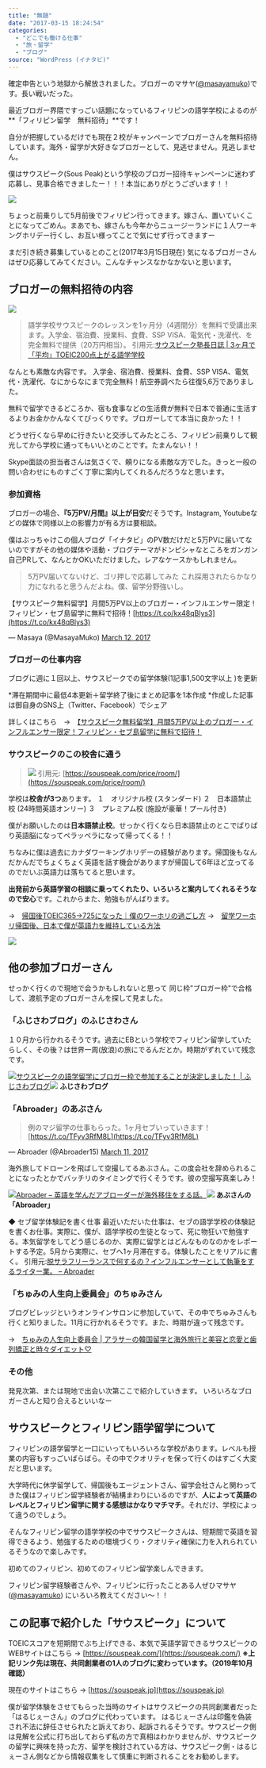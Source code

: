 ```yaml
---
title: "無題"
date: "2017-03-15 18:24:54"
categories:
  - "どこでも働ける仕事"
  - "旅・留学"
  - "ブログ"
source: "WordPress (イナタビ)"
---
```


確定申告という地獄から解放されました。ブロガーのマサヤ([@masayamuko](https://twitter.com/MasayaMuko))です。長い戦いだった。

最近ブロガー界隈ですっごい話題になっているフィリピンの語学学校によるのが**「フィリピン留学　無料招待」**です！

自分が把握しているだけでも現在２校がキャンペーンでブロガーさんを無料招待しています。海外・留学が大好きなブロガーとして、見逃せません。見逃しません。

僕はサウスピーク(Sous Peak)という学校のブロガー招待キャンペーンに迷わず応募し、見事合格できましたー！！！本当にありがとうございます！！

![](https://masayamuko.com/wp/wp-content/uploads/2017/03/aMPf_5bF.jpg)

ちょっと前乗りして5月前後でフィリピン行ってきます。嫁さん、置いていくことになってごめん。まあでも、嫁さんも今年からニュージーランドに１人ワーキングホリデー行くし、お互い様ってことで気にせず行ってきますー

まだ引き続き募集しているとのこと(2017年3月15日現在)
気になるブロガーさんはぜひ応募してみてください。こんなチャンスなかなかないと思います。

## ブロガーの無料招待の内容

![](https://masayamuko.com/wp/wp-content/uploads/2017/03/スクリーンショット-2017-03-15-17.08.40.png)

> 語学学校サウスピークのレッスンを1ヶ月分（4週間分）を無料で受講出来ます。入学金、宿泊費、授業料、食費、SSP VISA、電気代・洗濯代、を完全無料で提供（20万円相当）。
引用元:[サウスピーク塾長日誌 | 3ヶ月で「平均」TOEIC200点上がる語学学校](https://souspeak.com/blog/)

なんとも素敵な内容です。
入学金、宿泊費、授業料、食費、SSP VISA、電気代・洗濯代、なにからなにまで完全無料！航空券調べたら往復5,6万でありました。

無料で留学できるどころか、宿も食事などの生活費が無料で日本で普通に生活するよりお金かかんなくてびっくりです。ブロガーしてて本当に良かった！！

どうせ行くなら早めに行きたいと交渉してみたところ、フィリピン前乗りして観光してから学校に通ってもいいとのことです。たまんない！！

Skype面談の担当者さんは気さくで、頼りになる素敵な方でした。きっと一般の問い合わせにものすごく丁寧に案内してくれるんだろうなと思います。

### 参加資格

ブロガーの場合、**『5万PV/月間』以上が目安**だそうです。Instagram, Youtubeなどの媒体で同様以上の影響力が有る方は要相談。

僕はぶっちゃけこの個人ブログ「イナタビ」のPV数だけだと5万PVに届いてないのですがその他の媒体や活動・ブログテーマがドンピシャなところをガンガン自己PRして、なんとかOKいただけました。レアなケースかもしれません。

> 5万PV届いてないけど、ゴリ押しで応募してみた
これ採用されたらかなり力になれると思うんだよね。僕、留学分野強いし。

【サウスピーク無料留学】月間5万PV以上のブロガー・インフルエンサー限定！フィリピン・セブ島留学に無料で招待！[https://t.co/kx48qBlys3](https://t.co/kx48qBlys3)

— Masaya (@MasayaMuko) [March 12, 2017](https://twitter.com/MasayaMuko/status/840965151096414208)

### ブロガーの仕事内容

ブログに週に１回以上、サウスピークでの留学体験(1記事1,500文字以上
)を更新

*滞在期間中に最低4本更新＋留学終了後にまとめ記事を1本作成
*作成した記事は御自身のSNS上（Twitter、Facebook）でシェア

詳しくはこちら　→　[【サウスピーク無料留学】月間5万PV以上のブロガー・インフルエンサー限定！フィリピン・セブ島留学に無料で招待！](https://souspeak.com/blog/blogger-influencer/)

### サウスピークのこの校舎に通う

> ![](https://masayamuko.com/wp/wp-content/uploads/2017/03/2014_08_145633EOS-6D-1024x682.jpg)
引用元: [https://souspeak.com/price/room/](https://souspeak.com/price/room/)

学校は**校舎が3つ**あります。
１　オリジナル校 (スタンダード)
２　日本語禁止校 (24時間英語オンリー)
３　プレミアム校 (施設が豪華！プール付き)

僕がお願いしたのは**日本語禁止校**。せっかく行くなら日本語禁止のとこでばりばり英語脳になってペラッペラになって帰ってくる！！

ちなみに僕は過去にカナダワーキングホリデーの経験があります。帰国後もなんだかんだでちょくちょく英語を話す機会がありますが帰国して6年ほど立ってるのでだいぶ英語力は落ちてると思います。

**出発前から英語学習の相談に乗ってくれたり、いろいろと案内してくれるそうなので安心**です。これからまた、勉強もがんばります。

→　[帰国後TOEIC365→725になった｜僕のワーホリの過ごし方](https://masayamuko.com/toeic-workingholiday/)
→　[留学ワーホリ帰国後、日本で僕が英語力を維持している方法](https://masayamuko.com/keep-english/)

![](https://masayamuko.com/wp/wp-content/uploads/2016/06/10338851_771045169593933_4731191965905591500_n.jpg)

## 他の参加ブロガーさん

せっかく行くので現地で会うかもしれないと思って
同じ枠"ブロガー枠"で合格して、渡航予定のブロガーさんを探して見ました。

### 「ふじさわブログ」のふじさわさん

１０月から行かれるそうです。過去にEBという学校でフィリピン留学していたらしく、その後？は世界一周(放浪)の旅にでるんだとか。時期がずれていて残念です。

[![](http://capture.heartrails.com/150x130/shadow?http://iphonedocomoss.com/201703139824)](http://iphonedocomoss.com/201703139824)[サウスピークの語学留学にブロガー枠で参加することが決定しました！ | ふじさわブログ](http://iphonedocomoss.com/201703139824)[![](http://b.hatena.ne.jp/entry/image/http://iphonedocomoss.com/201703139824)](http://b.hatena.ne.jp/entry/http://iphonedocomoss.com/201703139824)
**ふじさわブログ**

### 「Abroader」のあぶさん

> 例のマジ留学の仕事もらった。1ヶ月セブいっていきます！[https://t.co/TFyv3RfM8L](https://t.co/TFyv3RfM8L)

— Abroader (@Abroader15) [March 11, 2017](https://twitter.com/Abroader15/status/840562063596441602)

海外旅してドローンを飛ばして空撮してるあぶさん。この度会社を辞められることになったとかでバッチリのタイミングで行くそうです。彼の空撮写真楽しみ！

> 
[![](http://capture.heartrails.com/150x130/shadow?http://abroader.asia/)](http://abroader.asia/)[Abroader – 英語を学んだアブローダーが海外移住をする話。](http://abroader.asia/)[![](http://b.hatena.ne.jp/entry/image/http://abroader.asia/)](http://b.hatena.ne.jp/entry/http://abroader.asia/)
**あぶさんの「Abroader」**

◆ セブ留学体験記を書く仕事
最近いただいた仕事は、セブの語学学校の体験記を書くお仕事。実際に、僕が、語学学校の生徒となって、死に物狂いで勉強する。本気留学をしてどう感じるのか、実際に留学とはどんなものなのかをレポートする予定。5月から実際に、セブへ1ヶ月滞在する。体験したことをリアルに書く。
引用元:[脱サラフリーランスで何するの？インフルエンサーとして執筆をするライター業。 – Abroader](http://abroader.asia/2017/03/13/writter/)

### 「ちゅみの人生向上委員会」のちゅみさん

ブログビレッジというオンラインサロンに参加していて、その中でちゅみさんも行くと知りました。11月に行かれるそうです。また、時期が違って残念です。

→　[ちゅみの人生向上委員会 | アラサーの韓国留学と海外旅行と美容と恋愛と歯列矯正と時々ダイエット♡](http://joomi37.com/)

### その他

発見次第、または現地で出会い次第ここで紹介していきます。
いろいろなブロガーさんと知り合えるといいなー

## サウスピークとフィリピン語学留学について

フィリピンの語学留学と一口にいってもいろいろな学校があります。レベルも授業の内容もすっごいばらばら。その中でクオリティを保って行くのはすごく大変だと思います。

大学時代に休学留学して、帰国後もエージェントさん、留学会社さんと関わってきた僕はフィリピン留学経験者が結構まわりにいるのですが、**人によって英語のレベルとフィリピン留学に関する感想はかなりマチマチ**。それだけ、学校によって違うのでしょう。

そんなフィリピン留学の語学学校の中でサウスピークさんは、短期間で英語を習得できるよう、勉強するための環境づくり・クオリティ確保に力を入れられているそうなので楽しみです。

初めてのフィリピン、初めてのフィリピン留学楽しんできます。

フィリピン留学経験者さんや、フィリピンに行ったことある人ぜひマサヤ([@masayamuko](https://twitter.com/MasayaMuko))
にいろいろ教えてください〜！！

## この記事で紹介した「サウスピーク」について

TOEICスコアを短期間でぶち上げできる、本気で英語学習できるサウスピークのWEBサイトはこちら
→ [https://souspeak.com/](https://souspeak.com/)
**※上記リンク先は現在、共同創業者の1人のブログに変わっています。（2019年10月確認）**

現在のサイトはこちら
→ [https://souspeak.jp](https://souspeak.jp)

僕が留学体験をさせてもらった当時のサイトはサウスピークの共同創業者だった「はるじぇーさん」のブログに代わっています。
はるじぇーさんは印鑑を偽装され不法に辞任させられたと訴えており、起訴されるそうです。サウスピーク側は見解を公式に打ち出しておらず私の方で真相はわかりませんが、サウスピークの留学に興味を持った方、留学を検討されている方は、サウスピーク側・はるじぇーさん側などから情報収集をして慎重に判断されることをお勧めします。